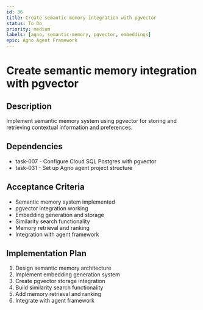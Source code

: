 ```yaml
---
id: 36
title: Create semantic memory integration with pgvector
status: To Do
priority: medium
labels: [agno, semantic-memory, pgvector, embeddings]
epic: Agno Agent Framework
---
```


# Create semantic memory integration with pgvector

## Description
Implement semantic memory system using pgvector for storing and retrieving contextual information and preferences.

## Dependencies
- task-007 - Configure Cloud SQL Postgres with pgvector
- task-031 - Set up Agno agent project structure

## Acceptance Criteria
- Semantic memory system implemented
- pgvector integration working
- Embedding generation and storage
- Similarity search functionality
- Memory retrieval and ranking
- Integration with agent framework

## Implementation Plan
1. Design semantic memory architecture
2. Implement embedding generation system
3. Create pgvector storage integration
4. Build similarity search functionality
5. Add memory retrieval and ranking
6. Integrate with agent framework